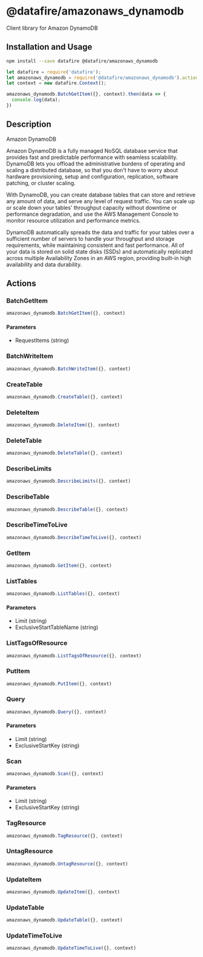 # @datafire/amazonaws_dynamodb

Client library for Amazon DynamoDB

## Installation and Usage
```bash
npm install --save datafire @datafire/amazonaws_dynamodb
```

```js
let datafire = require('datafire');
let amazonaws_dynamodb = require('@datafire/amazonaws_dynamodb').actions;
let context = new datafire.Context();

amazonaws_dynamodb.BatchGetItem({}, context).then(data => {
  console.log(data);
})
```

## Description
<fullname>Amazon DynamoDB</fullname> <p>Amazon DynamoDB is a fully managed NoSQL database service that provides fast and predictable performance with seamless scalability. DynamoDB lets you offload the administrative burdens of operating and scaling a distributed database, so that you don't have to worry about hardware provisioning, setup and configuration, replication, software patching, or cluster scaling.</p> <p>With DynamoDB, you can create database tables that can store and retrieve any amount of data, and serve any level of request traffic. You can scale up or scale down your tables' throughput capacity without downtime or performance degradation, and use the AWS Management Console to monitor resource utilization and performance metrics.</p> <p>DynamoDB automatically spreads the data and traffic for your tables over a sufficient number of servers to handle your throughput and storage requirements, while maintaining consistent and fast performance. All of your data is stored on solid state disks (SSDs) and automatically replicated across multiple Availability Zones in an AWS region, providing built-in high availability and data durability. </p>

## Actions
### BatchGetItem



```js
amazonaws_dynamodb.BatchGetItem({}, context)
```

#### Parameters
* RequestItems (string)

### BatchWriteItem



```js
amazonaws_dynamodb.BatchWriteItem({}, context)
```


### CreateTable



```js
amazonaws_dynamodb.CreateTable({}, context)
```


### DeleteItem



```js
amazonaws_dynamodb.DeleteItem({}, context)
```


### DeleteTable



```js
amazonaws_dynamodb.DeleteTable({}, context)
```


### DescribeLimits



```js
amazonaws_dynamodb.DescribeLimits({}, context)
```


### DescribeTable



```js
amazonaws_dynamodb.DescribeTable({}, context)
```


### DescribeTimeToLive



```js
amazonaws_dynamodb.DescribeTimeToLive({}, context)
```


### GetItem



```js
amazonaws_dynamodb.GetItem({}, context)
```


### ListTables



```js
amazonaws_dynamodb.ListTables({}, context)
```

#### Parameters
* Limit (string)
* ExclusiveStartTableName (string)

### ListTagsOfResource



```js
amazonaws_dynamodb.ListTagsOfResource({}, context)
```


### PutItem



```js
amazonaws_dynamodb.PutItem({}, context)
```


### Query



```js
amazonaws_dynamodb.Query({}, context)
```

#### Parameters
* Limit (string)
* ExclusiveStartKey (string)

### Scan



```js
amazonaws_dynamodb.Scan({}, context)
```

#### Parameters
* Limit (string)
* ExclusiveStartKey (string)

### TagResource



```js
amazonaws_dynamodb.TagResource({}, context)
```


### UntagResource



```js
amazonaws_dynamodb.UntagResource({}, context)
```


### UpdateItem



```js
amazonaws_dynamodb.UpdateItem({}, context)
```


### UpdateTable



```js
amazonaws_dynamodb.UpdateTable({}, context)
```


### UpdateTimeToLive



```js
amazonaws_dynamodb.UpdateTimeToLive({}, context)
```


